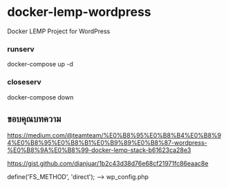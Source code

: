 # docker-lemp-wordpress
Docker LEMP Project for WordPress


### runserv
docker-compose up -d

### closeserv
docker-compose down

## ขอบคุณบทความ
https://medium.com/@teamteam/%E0%B8%95%E0%B8%B4%E0%B8%94%E0%B8%95%E0%B8%B1%E0%B9%89%E0%B8%87-wordpress-%E0%B8%9A%E0%B8%99-docker-lemp-stack-b61623ca28e3

https://gist.github.com/dianjuar/1b2c43d38d76e68cf21971fc86eaac8e

define('FS_METHOD', 'direct'); --> wp_config.php

